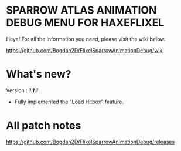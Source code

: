 # SPARROW ATLAS ANIMATION DEBUG MENU FOR HAXEFLIXEL

Heya! For all the information you need, please visit the wiki below.

https://github.com/Bogdan2D/FlixelSparrowAnimationDebug/wiki

# What's new?
Version : _**1.1.1**_

- Fully implemented the "Load Hitbox" feature.

# All patch notes
https://github.com/Bogdan2D/FlixelSparrowAnimationDebug/releases

